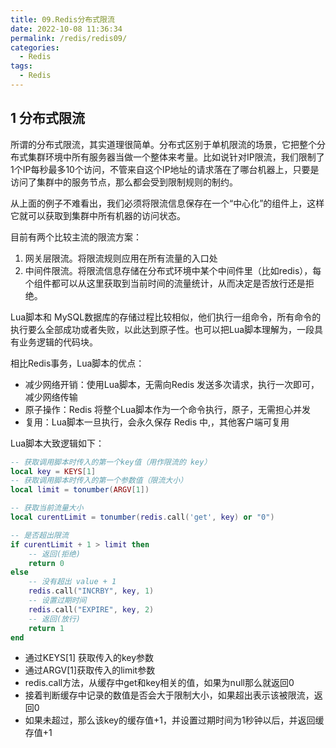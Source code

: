 ```yaml
---
title: 09.Redis分布式限流
date: 2022-10-08 11:36:34
permalink: /redis/redis09/
categories: 
  - Redis
tags: 
  - Redis
---
```


## 1 分布式限流

所谓的分布式限流，其实道理很简单。分布式区别于单机限流的场景，它把整个分布式集群环境中所有服务器当做一个整体来考量。比如说针对IP限流，我们限制了1个IP每秒最多10个访问，不管来自这个IP地址的请求落在了哪台机器上，只要是访问了集群中的服务节点，那么都会受到限制规则的制约。

从上面的例子不难看出，我们必须将限流信息保存在一个“中心化”的组件上，这样它就可以获取到集群中所有机器的访问状态。

目前有两个比较主流的限流方案：

1. 网关层限流。将限流规则应用在所有流量的入口处
2. 中间件限流。将限流信息存储在分布式环境中某个中间件里（比如redis），每个组件都可以从这里获取到当前时间的流量统计，从而决定是否放行还是拒绝。

Lua脚本和 MySQL数据库的存储过程比较相似，他们执行一组命令，所有命令的执行要么全部成功或者失败，以此达到原子性。也可以把Lua脚本理解为，一段具有业务逻辑的代码块。

相比Redis事务，Lua脚本的优点：

- 减少网络开销：使用Lua脚本，无需向Redis 发送多次请求，执行一次即可，减少网络传输
- 原子操作：Redis 将整个Lua脚本作为一个命令执行，原子，无需担心并发
- 复用：Lua脚本一旦执行，会永久保存 Redis 中,，其他客户端可复用

Lua脚本大致逻辑如下：

```lua
-- 获取调用脚本时传入的第一个key值（用作限流的 key）
local key = KEYS[1]
-- 获取调用脚本时传入的第一个参数值（限流大小）
local limit = tonumber(ARGV[1])

-- 获取当前流量大小
local curentLimit = tonumber(redis.call('get', key) or "0")

-- 是否超出限流
if curentLimit + 1 > limit then
    -- 返回(拒绝)
    return 0
else
    -- 没有超出 value + 1
    redis.call("INCRBY", key, 1)
    -- 设置过期时间
    redis.call("EXPIRE", key, 2)
    -- 返回(放行)
    return 1
end
```

- 通过KEYS[1] 获取传入的key参数
- 通过ARGV[1]获取传入的limit参数
- redis.call方法，从缓存中get和key相关的值，如果为null那么就返回0
- 接着判断缓存中记录的数值是否会大于限制大小，如果超出表示该被限流，返回0
- 如果未超过，那么该key的缓存值+1，并设置过期时间为1秒钟以后，并返回缓存值+1

